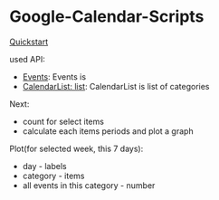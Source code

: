 # Google-Calendar-Scripts

[Quickstart](https://developers.google.com/calendar/quickstart/python)

used API:
* [Events](https://developers.google.com/calendar/v3/reference/events): Events is 
* [CalendarList: list](https://developers.google.com/calendar/v3/reference/calendarList/list): CalendarList is list of categories

Next:
* count for select items
* calculate each items periods and plot a graph

Plot(for selected week, this 7 days):
* day - labels
* category - items
* all events in this category - number


